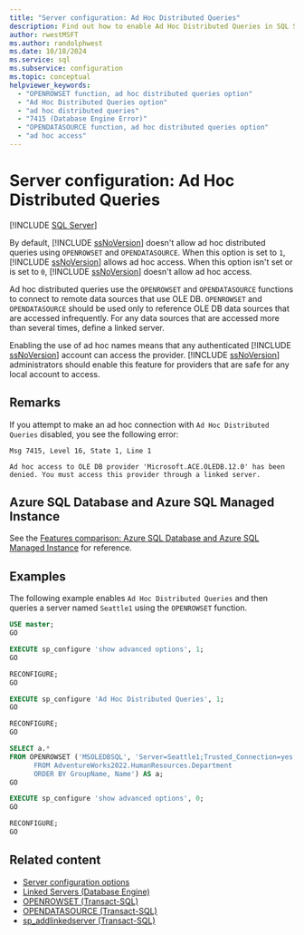 ```yaml
---
title: "Server configuration: Ad Hoc Distributed Queries"
description: Find out how to enable Ad Hoc Distributed Queries in SQL Server. You can then use OPENROWSET and OPENDATASOURCE to connect to remote OLE DB data sources.
author: rwestMSFT
ms.author: randolphwest
ms.date: 10/18/2024
ms.service: sql
ms.subservice: configuration
ms.topic: conceptual
helpviewer_keywords:
  - "OPENROWSET function, ad hoc distributed queries option"
  - "Ad Hoc Distributed Queries option"
  - "ad hoc distributed queries"
  - "7415 (Database Engine Error)"
  - "OPENDATASOURCE function, ad hoc distributed queries option"
  - "ad hoc access"
---
```

# Server configuration: Ad Hoc Distributed Queries

[!INCLUDE [SQL Server](../../includes/applies-to-version/sqlserver.md)]

By default, [!INCLUDE [ssNoVersion](../../includes/ssnoversion-md.md)] doesn't allow ad hoc distributed queries using `OPENROWSET` and `OPENDATASOURCE`. When this option is set to `1`, [!INCLUDE [ssNoVersion](../../includes/ssnoversion-md.md)] allows ad hoc access. When this option isn't set or is set to `0`, [!INCLUDE [ssNoVersion](../../includes/ssnoversion-md.md)] doesn't allow ad hoc access.

Ad hoc distributed queries use the `OPENROWSET` and `OPENDATASOURCE` functions to connect to remote data sources that use OLE DB. `OPENROWSET` and `OPENDATASOURCE` should be used only to reference OLE DB data sources that are accessed infrequently. For any data sources that are accessed more than several times, define a linked server.

Enabling the use of ad hoc names means that any authenticated [!INCLUDE [ssNoVersion](../../includes/ssnoversion-md.md)] account can access the provider. [!INCLUDE [ssNoVersion](../../includes/ssnoversion-md.md)] administrators should enable this feature for providers that are safe for any local account to access.

## Remarks

If you attempt to make an ad hoc connection with `Ad Hoc Distributed Queries` disabled, you see the following error:

```output
Msg 7415, Level 16, State 1, Line 1

Ad hoc access to OLE DB provider 'Microsoft.ACE.OLEDB.12.0' has been denied. You must access this provider through a linked server.
```

## Azure SQL Database and Azure SQL Managed Instance

See the [Features comparison: Azure SQL Database and Azure SQL Managed Instance](/azure/azure-sql/database/features-comparison) for reference.

## Examples

The following example enables `Ad Hoc Distributed Queries` and then queries a server named `Seattle1` using the `OPENROWSET` function.

```sql
USE master;
GO

EXECUTE sp_configure 'show advanced options', 1;
GO

RECONFIGURE;
GO

EXECUTE sp_configure 'Ad Hoc Distributed Queries', 1;
GO

RECONFIGURE;
GO

SELECT a.*
FROM OPENROWSET ('MSOLEDBSQL', 'Server=Seattle1;Trusted_Connection=yes;', 'SELECT GroupName, Name, DepartmentID
      FROM AdventureWorks2022.HumanResources.Department
      ORDER BY GroupName, Name') AS a;
GO

EXECUTE sp_configure 'show advanced options', 0;
GO

RECONFIGURE;
GO
```

## Related content

- [Server configuration options](server-configuration-options-sql-server.md)
- [Linked Servers (Database Engine)](../../relational-databases/linked-servers/linked-servers-database-engine.md)
- [OPENROWSET (Transact-SQL)](../../t-sql/functions/openrowset-transact-sql.md)
- [OPENDATASOURCE (Transact-SQL)](../../t-sql/functions/opendatasource-transact-sql.md)
- [sp_addlinkedserver (Transact-SQL)](../../relational-databases/system-stored-procedures/sp-addlinkedserver-transact-sql.md)
